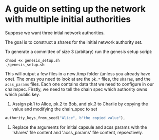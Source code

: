 # A guide on setting up the network with multiple initial authorities

Suppose we want three intial network authorities.

The goal is to construct a shares for the initial network authority set.

To generate a committee of size 3 (arbitary) run the genesis setup script:

```
chmod +x genesis_setup.sh
./genesis_setup.sh
```

This will output a few files in a new /tmp folder (unless you already have one). The ones you need to look at are the `pk.*` files, the `shares`, and the `acss_params` files. Each one contains data that we need to configure in our chainspec. Firstly, we need to tell the chain spec which authority owns which public key.

1. Assign pk.1 to Alice, pk.2 to Bob, and pk.3 to Charlie by copying the value and modifying the chain_spec to set

``` rust
authority_keys_from_seed("Alice", b"the copied value"), 
```

1. Replace the arguments for initial capsule and acss params with the 'shares' file content and 'acss_params' file content, repsectively.
